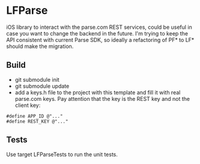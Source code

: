 LFParse
=======

iOS library to interact with the parse.com REST services, could be useful in case you want to change the backend in the future. I'm trying to keep the API consistent with current Parse SDK, so ideally a refactoring of PF* to LF* should make the migration.

Build
-----

* git submodule init
* git submodule update
* add a keys.h file to the project with this template and fill it with real parse.com keys. Pay attention that the key is the REST key and not the client key:

```
#define APP_ID @"..."
#define REST_KEY @"..."
```

Tests
-----

Use target LFParseTests to run the unit tests.